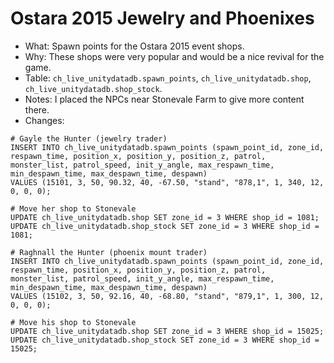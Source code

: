 # Ostara 2015 Jewelry and Phoenixes

* What: Spawn points for the Ostara 2015 event shops.
* Why: These shops were very popular and would be a nice revival for the game.
* Table: `ch_live_unitydatadb.spawn_points`, `ch_live_unitydatadb.shop`, `ch_live_unitydatadb.shop_stock`.
* Notes: I placed the NPCs near Stonevale Farm to give more content there.
* Changes:
```
# Gayle the Hunter (jewelry trader)
INSERT INTO ch_live_unitydatadb.spawn_points (spawn_point_id, zone_id, respawn_time, position_x, position_y, position_z, patrol, monster_list, patrol_speed, init_y_angle, max_respawn_time, min_despawn_time, max_despawn_time, despawn)
VALUES (15101, 3, 50, 90.32, 40, -67.50, "stand", "878,1", 1, 340, 12, 0, 0, 0);

# Move her shop to Stonevale
UPDATE ch_live_unitydatadb.shop SET zone_id = 3 WHERE shop_id = 1081;
UPDATE ch_live_unitydatadb.shop_stock SET zone_id = 3 WHERE shop_id = 1081;

# Raghnall the Hunter (phoenix mount trader)
INSERT INTO ch_live_unitydatadb.spawn_points (spawn_point_id, zone_id, respawn_time, position_x, position_y, position_z, patrol, monster_list, patrol_speed, init_y_angle, max_respawn_time, min_despawn_time, max_despawn_time, despawn)
VALUES (15102, 3, 50, 92.16, 40, -68.80, "stand", "879,1", 1, 300, 12, 0, 0, 0);

# Move his shop to Stonevale
UPDATE ch_live_unitydatadb.shop SET zone_id = 3 WHERE shop_id = 15025;
UPDATE ch_live_unitydatadb.shop_stock SET zone_id = 3 WHERE shop_id = 15025;
```
